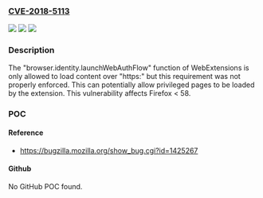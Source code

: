 ### [CVE-2018-5113](https://cve.mitre.org/cgi-bin/cvename.cgi?name=CVE-2018-5113)
![](https://img.shields.io/static/v1?label=Product&message=Firefox&color=blue)
![](https://img.shields.io/static/v1?label=Version&message=%3C%2058%20&color=brighgreen)
![](https://img.shields.io/static/v1?label=Vulnerability&message=WebExtensions%20can%20load%20non-HTTPS%20pages%20with%20browser.identity.launchWebAuthFlow&color=brighgreen)

### Description

The "browser.identity.launchWebAuthFlow" function of WebExtensions is only allowed to load content over "https:" but this requirement was not properly enforced. This can potentially allow privileged pages to be loaded by the extension. This vulnerability affects Firefox < 58.

### POC

#### Reference
- https://bugzilla.mozilla.org/show_bug.cgi?id=1425267

#### Github
No GitHub POC found.

